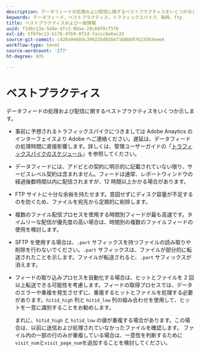 ```yaml
---
description: データフィードの処理および配信に関するベストプラクティスをいくつか示します。
keywords: データフィード、ベストプラクティス、トラフィックスパイク、毎時、ftp
title: ベストプラクティスおよび一般情報
uuid: f2d6c13a-5d4e-4fc2-8baa-28c69f0cf5f6
exl-id: 5f6fbc13-b176-4f69-8f2d-7accc6e6ac2d
source-git-commit: c420a9468dc39922bd02047160bb07623503eee4
workflow-type: tm+mt
source-wordcount: '277'
ht-degree: 93%

---
```


# ベストプラクティス

データフィードの処理および配信に関するベストプラクティスをいくつか示します。

* 事前に予想されるトラフィックスパイクにつきましては Adobe Anaytics のインターフェイスより Adobe へご連絡ください。遅延は、データフィードの処理時間に直接影響します。詳しくは、管理ユーザーガイドの「[トラフィックスパイクのスケジュール](/help/admin/c-traffic-management/t-traffic-schedule-spike.md)」を参照してください。

* データフィードには、アドビとの契約に明示的に記載されていない限り、サービスレベル契約は含まれません。フィードは通常、レポートウィンドウの経過後数時間以内に配信されますが、12 時間以上かかる場合があります。

* FTP サイトに十分な余裕を持たせます。意図せずにディスク容量が不足するのを防ぐため、ファイルを宛先から定期的に削除します。

* 複数のファイル配信プロセスを使用する時間別フィードが最も高速です。タイムリーな配信が優先度の高い場合は、時間別の複数のファイルフィードの使用を検討します。

* SFTP を使用する場合は、`.part` サフィックスを持つファイルの読み取りや削除を行わないでください。`.part` サフィックスは、ファイルが部分的に転送されたことを示します。ファイルが転送されると、`.part` サフィックスが消えます。

* フィードの取り込みプロセスを自動化する場合は、ヒットとファイルを 2 回以上転送できる可能性を考慮します。フィードの取得プロセスでは、データのエラーや重複を発生させずに、重複するヒットとファイルを処理する必要があります。`hitid_high` 列と `hitid_low` 列の組み合わせを使用して、ヒットを一意に識別することをお勧めします。

   まれに、`hitid_high` と `hitid_low` の値が重複する場合があります。この場合は、以前に送信および処理されていなかったファイルを確認します。 ファイル内の一部の行のみが重複している場合は、一意性を判断するために`visit_num`と`visit_page_num`を追加することを検討してください。
